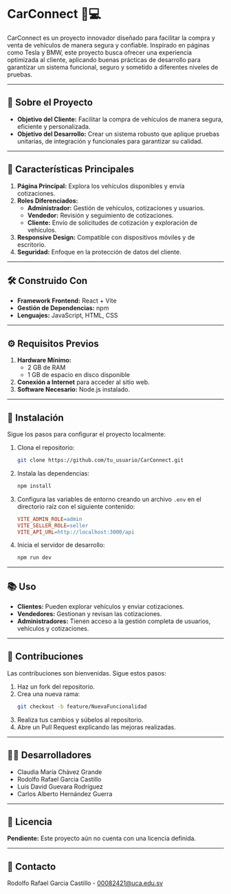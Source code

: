 # CarConnect 🚗💻

CarConnect es un proyecto innovador diseñado para facilitar la compra y venta de vehículos de manera segura y confiable. Inspirado en páginas como Tesla y BMW, este proyecto busca ofrecer una experiencia optimizada al cliente, aplicando buenas prácticas de desarrollo para garantizar un sistema funcional, seguro y sometido a diferentes niveles de pruebas.

---

## 📝 Sobre el Proyecto

- **Objetivo del Cliente:** Facilitar la compra de vehículos de manera segura, eficiente y personalizada.
- **Objetivo del Desarrollo:** Crear un sistema robusto que aplique pruebas unitarias, de integración y funcionales para garantizar su calidad.

---

## 🌟 Características Principales

1. **Página Principal:** Explora los vehículos disponibles y envía cotizaciones.
2. **Roles Diferenciados:**
   - **Administrador:** Gestión de vehículos, cotizaciones y usuarios.
   - **Vendedor:** Revisión y seguimiento de cotizaciones.
   - **Cliente:** Envío de solicitudes de cotización y exploración de vehículos.
3. **Responsive Design:** Compatible con dispositivos móviles y de escritorio.
4. **Seguridad:** Enfoque en la protección de datos del cliente.

---

## 🛠️ Construido Con

- **Framework Frontend:** React + Vite
- **Gestión de Dependencias:** npm
- **Lenguajes:** JavaScript, HTML, CSS

---

## ⚙️ Requisitos Previos

1. **Hardware Mínimo:**
   - 2 GB de RAM
   - 1 GB de espacio en disco disponible
2. **Conexión a Internet** para acceder al sitio web.
3. **Software Necesario:** Node.js instalado.

---

## 🚀 Instalación

Sigue los pasos para configurar el proyecto localmente:

1. Clona el repositorio:
   ```bash
   git clone https://github.com/tu_usuario/CarConnect.git
   ```
2. Instala las dependencias:
   ```bash
   npm install
   ```
3. Configura las variables de entorno creando un archivo `.env` en el directorio raíz con el siguiente contenido:
   ```makefile
   VITE_ADMIN_ROLE=admin
   VITE_SELLER_ROLE=seller
   VITE_API_URL=http://localhost:3000/api
   ```
4. Inicia el servidor de desarrollo:
   ```bash
   npm run dev
   ```

---

## 📚 Uso

- **Clientes:** Pueden explorar vehículos y enviar cotizaciones.
- **Vendedores:** Gestionan y revisan las cotizaciones.
- **Administradores:** Tienen acceso a la gestión completa de usuarios, vehículos y cotizaciones.

---

## 🤝 Contribuciones

Las contribuciones son bienvenidas. Sigue estos pasos:

1. Haz un fork del repositorio.
2. Crea una nueva rama:
   ```bash
   git checkout -b feature/NuevaFuncionalidad
   ```
3. Realiza tus cambios y súbelos al repositorio.
4. Abre un Pull Request explicando las mejoras realizadas.

---

## 🧑‍💻 Desarrolladores

- Claudia María Chávez Grande  
- Rodolfo Rafael Garcia Castillo  
- Luis David Guevara Rodríguez  
- Carlos Alberto Hernández Guerra  

---

## 📜 Licencia

**Pendiente:** Este proyecto aún no cuenta con una licencia definida.

---

## 📧 Contacto

Rodolfo Rafael Garcia Castillo - [00082421@uca.edu.sv](mailto:00082421@uca.edu.sv)

